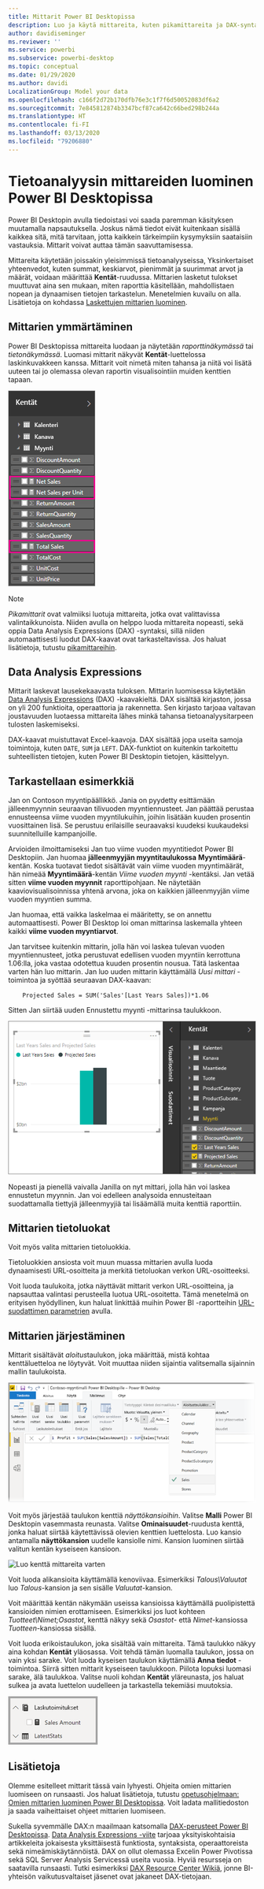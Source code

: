 ```yaml
---
title: Mittarit Power BI Desktopissa
description: Luo ja käytä mittareita, kuten pikamittareita ja DAX-syntaksia, Power BI Desktopissa
author: davidiseminger
ms.reviewer: ''
ms.service: powerbi
ms.subservice: powerbi-desktop
ms.topic: conceptual
ms.date: 01/29/2020
ms.author: davidi
LocalizationGroup: Model your data
ms.openlocfilehash: c166f2d72b170dfb76e3c1f7f6d50052083df6a2
ms.sourcegitcommit: 7e845812874b3347bcf87ca642c66bed298b244a
ms.translationtype: HT
ms.contentlocale: fi-FI
ms.lasthandoff: 03/13/2020
ms.locfileid: "79206880"
---
```

# <a name="create-measures-for-data-analysis-in-power-bi-desktop"></a>Tietoanalyysin mittareiden luominen Power BI Desktopissa

Power BI Desktopin avulla tiedoistasi voi saada paremman käsityksen muutamalla napsautuksella. Joskus nämä tiedot eivät kuitenkaan sisällä kaikkea sitä, mitä tarvitaan, jotta kaikkein tärkeimpiin kysymyksiin saataisiin vastauksia. Mittarit voivat auttaa tämän saavuttamisessa.

Mittareita käytetään joissakin yleisimmissä tietoanalyyseissa, Yksinkertaiset yhteenvedot, kuten summat, keskiarvot, pienimmät ja suurimmat arvot ja määrät, voidaan määrittää **Kentät**-ruudussa. Mittarien lasketut tulokset muuttuvat aina sen mukaan, miten raporttia käsitellään, mahdollistaen nopean ja dynaamisen tietojen tarkastelun. Menetelmien kuvailu on alla. Lisätietoja on kohdassa [Laskettujen mittarien luominen](/learn/modules/model-data-power-bi/4b-create-calculated-measures).

## <a name="understanding-measures"></a>Mittarien ymmärtäminen

Power BI Desktopissa mittareita luodaan ja näytetään *raporttinäkymässä* tai *tietonäkymässä*. Luomasi mittarit näkyvät **Kentät**-luettelossa laskinkuvakkeen kanssa. Mittarit voit nimetä miten tahansa ja niitä voi lisätä uuteen tai jo olemassa olevan raportin visualisointiin muiden kenttien tapaan.

![Mittarikentät kohdassa Kentät](media/desktop-measures/measuresinpbid_measinfieldlist.png)

> [!NOTE]
> *Pikamittarit* ovat valmiiksi luotuja mittareita, jotka ovat valittavissa valintaikkunoista. Niiden avulla on helppo luoda mittareita nopeasti, sekä oppia Data Analysis Expressions (DAX) -syntaksi, sillä niiden automaattisesti luodut DAX-kaavat ovat tarkasteltavissa. Jos haluat lisätietoja, tutustu [pikamittareihin](desktop-quick-measures.md).
> 
> 

## <a name="data-analysis-expressions"></a>Data Analysis Expressions

Mittarit laskevat lausekekaavasta tuloksen. Mittarin luomisessa käytetään [Data Analysis Expressions](/dax/) (DAX) -kaavakieltä. DAX sisältää kirjaston, jossa on yli 200 funktioita, operaattoria ja rakennetta. Sen kirjasto tarjoaa valtavan joustavuuden luotaessa mittareita lähes minkä tahansa tietoanalyysitarpeen tulosten laskemiseksi.

DAX-kaavat muistuttavat Excel-kaavoja. DAX sisältää jopa useita samoja toimintoja, kuten `DATE`, `SUM` ja `LEFT`. DAX-funktiot on kuitenkin tarkoitettu suhteellisten tietojen, kuten Power BI Desktopin tietojen, käsittelyyn.

## <a name="lets-look-at-an-example"></a>Tarkastellaan esimerkkiä

Jan on Contoson myyntipäällikkö. Jania on pyydetty esittämään jälleenmyynnin seuraavan tilivuoden myyntiennusteet. Jan päättää perustaa ennusteensa viime vuoden myyntilukuihin, joihin lisätään kuuden prosentin vuosittainen lisä. Se perustuu erilaisille seuraavaksi kuudeksi kuukaudeksi suunnitelluille kampanjoille.

Arvioiden ilmoittamiseksi Jan tuo viime vuoden myyntitiedot Power BI Desktopiin. Jan huomaa **jälleenmyyjän myyntitaulukossa** **Myyntimäärä**-kentän. Koska tuotavat tiedot sisältävät vain viime vuoden myyntimäärät, hän nimeää **Myyntimäärä**-kentän *Viime vuoden myynti* -kentäksi. Jan vetää sitten **viime vuoden myynnit** raporttipohjaan. Ne näytetään kaaviovisualisoinnissa yhtenä arvona, joka on kaikkien jälleenmyyjän viime vuoden myyntien summa.

Jan huomaa, että vaikka laskelmaa ei määritetty, se on annettu automaattisesti. Power BI Desktop loi oman mittarinsa laskemalla yhteen kaikki **viime vuoden myyntiarvot**.

Jan tarvitsee kuitenkin mittarin, jolla hän voi laskea tulevan vuoden myyntiennusteet, jotka perustuvat edellisen vuoden myyntiin kerrottuna 1.06:lla, joka vastaa odotettua kuuden prosentin nousua. Tätä laskentaa varten hän luo mittarin. Jan luo uuden mittarin käyttämällä *Uusi mittari* -toimintoa ja syöttää seuraavan DAX-kaavan:

```dax
    Projected Sales = SUM('Sales'[Last Years Sales])*1.06
```

Sitten Jan siirtää uuden Ennustettu myynti -mittarinsa taulukkoon.

![Uusi Ennustettu myynti -visualisointi](media/desktop-measures/measuresinpbid_lastyearsales.png)

Nopeasti ja pienellä vaivalla Janilla on nyt mittari, jolla hän voi laskea ennustetun myynnin. Jan voi edelleen analysoida ennusteitaan suodattamalla tiettyjä jälleenmyyjiä tai lisäämällä muita kenttiä raporttiin.

## <a name="data-categories-for-measures"></a>Mittarien tietoluokat

Voit myös valita mittarien tietoluokkia.

Tietoluokkien ansiosta voit muun muassa mittarien avulla luoda dynaamisesti URL-osoitteita ja merkitä tietoluokan verkon URL-osoitteeksi.

Voit luoda taulukoita, jotka näyttävät mittarit verkon URL-osoitteina, ja napsauttaa valintasi perusteella luotua URL-osoitetta. Tämä menetelmä on erityisen hyödyllinen, kun haluat linkittää muihin Power BI -raportteihin [URL-suodattimen parametrien](service-url-filters.md) avulla.

## <a name="organizing-your-measures"></a>Mittarien järjestäminen

Mittarit sisältävät *aloitus*taulukon, joka määrittää, mistä kohtaa kenttäluetteloa ne löytyvät. Voit muuttaa niiden sijaintia valitsemalla sijainnin mallin taulukoista.

![Valitse mittari taulukolle](media/desktop-measures/measures-03.png)

Voit myös järjestää taulukon kenttiä *näyttökansioihin*. Valitse **Malli** Power BI Desktopin vasemmasta reunasta. Valitse **Ominaisuudet**-ruudusta kenttä, jonka haluat siirtää käytettävissä olevien kenttien luettelosta. Luo kansio antamalla **näyttökansion** uudelle kansiolle nimi. Kansion luominen siirtää valitun kentän kyseiseen kansioon.

![Luo kenttä mittareita varten](media/desktop-measures/measures-04.gif)

Voit luoda alikansioita käyttämällä kenoviivaa. Esimerkiksi *Talous\Valuutat* luo *Talous*-kansion ja sen sisälle *Valuutat*-kansion.

Voit määrittää kentän näkymään useissa kansioissa käyttämällä puolipistettä kansioiden nimien erottamiseen. Esimerkiksi jos luot kohteen *Tuotteet\Nimet;Osastot*, kenttä näkyy sekä *Osastot*- että *Nimet*-kansiossa *Tuotteen*-kansiossa sisällä.

Voit luoda erikoistaulukon, joka sisältää vain mittareita. Tämä taulukko näkyy aina kohdan **Kentät** yläosassa. Voit tehdä tämän luomalla taulukon, jossa on vain yksi sarake. Voit luoda kyseisen taulukon käyttämällä **Anna tiedot** -toimintoa. Siirrä sitten mittarit kyseiseen taulukkoon. Piilota lopuksi luomasi sarake, älä taulukkoa. Valitse nuoli kohdan **Kentät** yläreunasta, jos haluat sulkea ja avata luettelon uudelleen ja tarkastella tekemiäsi muutoksia.

![Järjestä mittarit ja säilytä ne Kentät-luettelon päällä](media/desktop-measures/measures-05.png)

## <a name="learn-more"></a>Lisätietoja

Olemme esitelleet mittarit tässä vain lyhyesti. Ohjeita omien mittarien luomiseen on runsaasti. Jos haluat lisätietoja, tutustu [opetusohjelmaan: Omien mittarien luominen Power BI Desktopissa](desktop-tutorial-create-measures.md). Voit ladata mallitiedoston ja saada vaiheittaiset ohjeet mittarien luomiseen.  

Sukella syvemmälle DAX:n maailmaan katsomalla [DAX-perusteet Power BI Desktopissa](desktop-quickstart-learn-dax-basics.md). [Data Analysis Expressions -viite](/dax/) tarjoaa yksityiskohtaisia artikkeleita jokaisesta yksittäisestä funktiosta, syntaksista, operaattoreista sekä nimeämiskäytännöistä. DAX on ollut olemassa Excelin Power Pivotissa sekä SQL Server Analysis Servicessä useita vuosia. Hyviä resursseja on saatavilla runsaasti. Tutki esimerkiksi [DAX Resource Center Wikiä](https://social.technet.microsoft.com/wiki/contents/articles/1088.dax-resource-center.aspx), jonne BI-yhteisön vaikutusvaltaiset jäsenet ovat jakaneet DAX-tietojaan.
